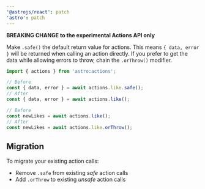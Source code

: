 ```yaml
---
'@astrojs/react': patch
'astro': patch
---
```


**BREAKING CHANGE to the experimental Actions API only**

Make `.safe()` the default return value for actions. This means `{ data, error }` will be returned when calling an action directly. If you prefer to get the data while allowing errors to throw, chain the `.orThrow()` modifier.

```ts
import { actions } from 'astro:actions';

// Before
const { data, error } = await actions.like.safe();
// After
const { data, error } = await actions.like();

// Before
const newLikes = await actions.like();
// After
const newLikes = await actions.like.orThrow();
```

## Migration

To migrate your existing action calls:

- Remove `.safe` from existing _safe_ action calls
- Add `.orThrow` to existing _unsafe_ action calls
